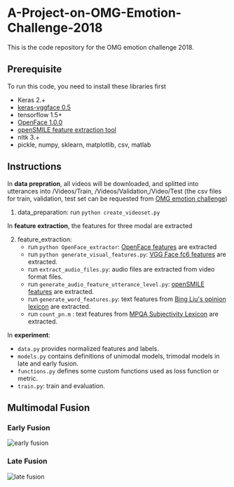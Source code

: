 # A-Project-on-OMG-Emotion-Challenge-2018
This is the code repository for the OMG emotion challenge 2018.                    

## Prerequisite
To run this code, you need to install these libraries first
 + Keras 2.+
 + [keras-vggface 0.5 ](https://github.com/rcmalli/keras-vggface)
 + tensorflow 1.5+ 
 + [OpenFace 1.0.0](https://github.com/TadasBaltrusaitis/OpenFace)
 + [openSMILE feature extraction tool](https://github.com/naxingyu/opensmile)
 + nltk    3.+
 + pickle, numpy, sklearn, matplotlib, csv, matlab

## Instructions
In **data prepration**, all videos will be downloaded, and splitted into utterances into /Videos/Train, /Videos/Validation,/Video/Test
(the csv files for train, validation, test set can be requested from [OMG emotion challenge](https://www2.informatik.uni-hamburg.de/wtm/OMG-EmotionChallenge/))
1. data_preparation: run `python create_videoset.py`

In **feature extraction**, the features for three modal are extracted

2. feature_extraction:<br>
   - run `python OpenFace_extractor`: [OpenFace features](https://github.com/TadasBaltrusaitis/OpenFace/wiki/Output-Format) are extracted<br>
   - run `python generate_visual_features.py`: [VGG Face fc6 features](https://github.com/rcmalli/keras-vggface) are extracted.<br>
   - run `extract_audio_files.py`: audio files are extracted from video format files.<br>
   - run `generate_audio_feature_utterance_level.py`: [openSMILE features](https://github.com/naxingyu/opensmile/blob/master/config/emobase2010.conf) are extracted.<br>
   - run `generate_word_features.py`: text features from [Bing Liu's opinion lexicon](https://www.cs.uic.edu/~liub/FBS/sentiment-analysis.html) are extracted.<br>
   - run `count_pn.m` : text features from [MPQA Subjectivity Lexicon](http://mpqa.cs.pitt.edu/lexicons/subj_lexicon/) are extracted.
   
In **experiment**:<br>
  - `data.py` provides normalized features and labels. <br>
  - `models.py` contains definitions of unimodal models, trimodal models in late and early fusion. <br>
  - `functions.py` defines some custom functions used as loss function or metric.<br>
  - `train.py`: train and evaluation.<br>

## Multimodal Fusion
### Early Fusion
![early fusion](https://github.com/wtomin/A-Project-on-OMG-Emotion-Challenge-2018/blob/master/early_fusion.png)

### Late Fusion
![late fusion](https://github.com/wtomin/A-Project-on-OMG-Emotion-Challenge-2018/blob/master/late_fusion_%2Cmodel.png)
